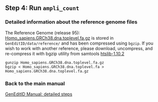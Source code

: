 ## Step 4: Run `ampli_count`

### Detailed information about the reference genome files

The Reference Genome (release 95): [Homo_sapiens.GRCh38.dna.toplevel.fa.gz](ftp://ftp.ensembl.org/pub/release-95/fasta/homo_sapiens/dna/Homo_sapiens.GRCh38.dna.toplevel.fa.gz) is stored in `GenEditID/data/reference/` and has been compressed using `bgzip`. If you wish to work with another reference, please download, uncompress, and re-compress it with bgzip utility from samtools [htslib-1.10.2](https://github.com/samtools/htslib/releases/download/1.10.2/htslib-1.10.2.tar.bz2)
```
gunzip Homo_sapiens.GRCh38.dna.toplevel.fa.gz
bgzip < Homo_sapiens.GRCh38.dna.toplevel.fa > Homo_sapiens.GRCh38.dna.toplevel.fa.gz
```

### Back to the main manual
[GenEditID Manual: detailed steps](manual.md)
